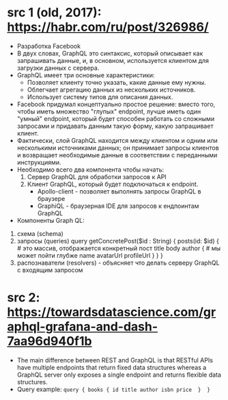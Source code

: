 # src 1 (old, 2017): https://habr.com/ru/post/326986/

- Разработка Facebook
- В двух словах, GraphQL это синтаксис, который описывает как запрашивать данные, и, в основном, используется клиентом для загрузки данных с сервера.
- GraphQL имеет три основные характеристики:
    - Позволяет клиенту точно указать, какие данные ему нужны.
    - Облегчает агрегацию данных из нескольких источников.
    - Использует систему типов для описания данных.
- Facebook придумал концептуально простое решение: вместо того, чтобы иметь множество "глупых" endpoint, лучше иметь один "умный" endpoint, который будет способен работать со сложными запросами и придавать данным такую форму, какую запрашивает клиент.
- Фактически, слой GraphQL находится между клиентом и одним или несколькими источниками данных; он принимает запросы клиентов и возвращает необходимые данные в соответствии с переданными инструкциями. 
- Необходимо всего два компонента чтобы начать:
    1. Сервер GraphQL для обработки запросов к API
    2. Клиент GraphQL, который будет подключаться к endpoint.
        - Apollo-client - позволяет выполнять запросы GraphQL в браузере
        - GraphiQL - браузерная IDE для запросов к ендпоинтам GraphQL
- Компоненты Graph QL:
1. схема (schema)
2. запросы (queries)
    query getConcretePost($id : String) {
        posts(id: $id) { # это массив, отображается конкретный пост
            title
            body
            author { # мы может пойти глубже
                name
                avatarUrl
                profileUrl
            }
        }
    }
3. распознаватели (resolvers) - объясняет что делать серверу GraphQL с входящим запросом

# src 2: https://towardsdatascience.com/graphql-grafana-and-dash-7aa96d940f1b

- The main difference between REST and GraphQL is that RESTful APIs have multiple endpoints that return fixed data structures whereas a GraphQL server only exposes a single endpoint and returns flexible data structures.
- Query example:
`
query {
  books {
    id
    title
    author
    isbn
    price  } 
}
`
